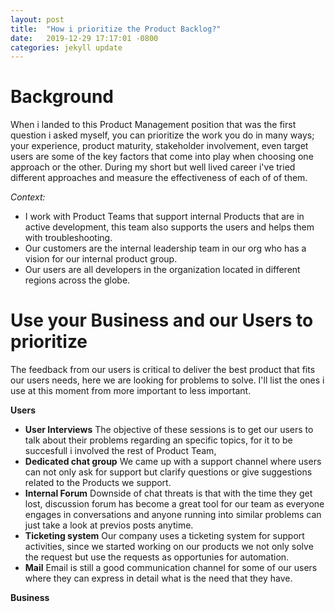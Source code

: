 ```yaml
---
layout: post
title:  "How i prioritize the Product Backlog?"
date:   2019-12-29 17:17:01 -0800
categories: jekyll update
---
```


# Background
When i landed to this Product Management position that was the first question i asked myself, you can prioritize the work you do in many ways; your experience, product maturity, stakeholder involvement, even target users are some of the key factors that come into play when choosing one approach or the other. During my short but well lived career i've tried different approaches and measure the effectiveness of each of of them.

*Context:*
- I work with Product Teams that support internal Products that are in active development, this team also supports the users and helps them with troubleshooting.
- Our customers are the internal leadership team in our org who has a vision for our internal product group.
- Our users are all developers in the organization located in different regions across the globe.

# Use your Business and our Users to prioritize

The feedback from our users is critical to deliver the best product that fits our users needs, here we are looking for problems to solve. I'll list the ones i use at this moment from more important to less important.

**Users**


- **User Interviews**
The objective of these sessions is to get our users to talk about their problems regarding an specific topics, for it to be succesfull i involved the rest of Product Team, 
- **Dedicated chat group**
We came up with a support channel where users can not only ask for support but clarify questions or give suggestions related to the Products we support.
- **Internal Forum**
Downside of chat threats is that with the time they get lost, discussion forum has become a great tool for our team as everyone engages in conversations and anyone running into similar problems can just take a look at previos posts anytime.
- **Ticketing system**
Our company uses a ticketing system for support activities, since we started working on our products we not only solve the request but use the requests as opportunies for automation.
- **Mail**
Email is still a good communication channel for some of our users where they can express in detail what is the need that they have.

**Business**





